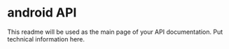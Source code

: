 # android API

This readme will be used as the main page of your API documentation.
Put technical information here.
